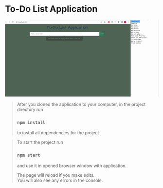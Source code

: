 # To-Do List Application

![todolist](src/assets/gifs/todolist.gif)

> After you cloned the application to your computer, in the project directory run
> ### `npm install`
> to install all dependencies for the project.

> To start the project run
> ### `npm start`
> and use it in opened browser window with application.
>
> The page will reload if you make edits.\
> You will also see any errors in the console.